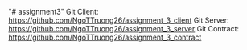 "# assignment3" 
Git Client: https://github.com/NgoTTruong26/assignment_3_client
Git Server: https://github.com/NgoTTruong26/assignment_3_server
Git Contract:  https://github.com/NgoTTruong26/assignment_3_contract
